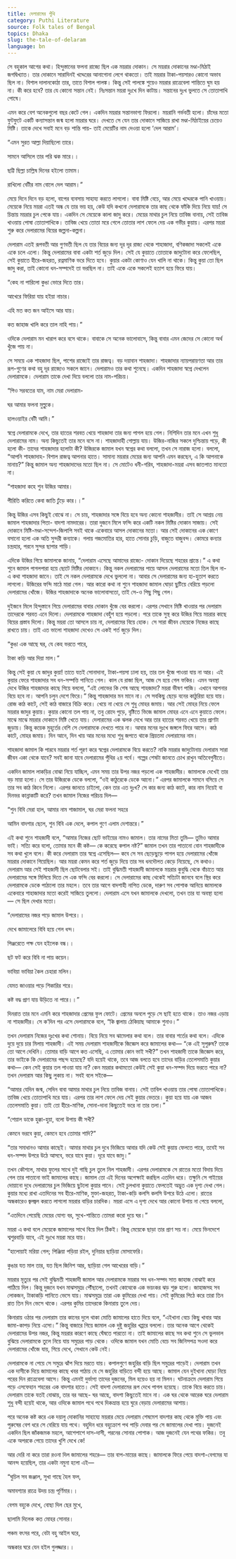 ```yaml
---
title: দেলারামের পুঁথি
category: Puthi Literature
source: Folk tales of Bengal
topics: Dhaka
slug: the-tale-of-delaram
language: bn
---
```


সে বহুকাল আগের কথা। হিন্দুস্তানের ফলনা রাজ্যে ছিল এক ময়রার দোকান। সে ময়রার দোকানের মণ্ডা-মিঠাই জগদ্বিখ্যাত। তার দোকানে সারাদিনই খদ্দেরের আনাগোনা লেগে থাকতো। তাই ময়রার টাকা-পয়সারও কোনো অভাব ছিল না। বিশাল দালানকোঠা তার, তাতে বিশাল পালঙ্ক। কিন্তু সেই পালঙ্কে শুয়েও ময়রার রাত্রেবেলা শান্তিতে ঘুম হয় না। কী করে হবে? তার যে কোনো সন্তান নেই। নিঃসন্তান ময়রা দুঃখে দিন কাটায়। সন্তানের দুঃখ ভুলতে সে তোতাপাখি পোষে।

এমন করে বেশ অনেকগুলো বছর কেটে গেল। একদিন ময়রার সন্তানভাগ্য ফিরলো। ময়রানি গর্ভবতী হলো। চাঁদের মতো ফুটফুটে একটি কন্যাসন্তান জন্ম হলো ময়রার ঘরে। দেখতে সে যেন তার দোকানে সাজিয়ে রাখা মণ্ডা-মিঠাইয়ের চেয়েও মিষ্টি। তাকে দেখে সবাই মনে বড় শান্তি পায়- তাই মেয়েটির নাম দেওয়া হলো ‘দেল আরাম’।

“এমন সুরত আল্লা দিয়াছিলো তারে।

সামনে আসিলে তার পরি ঝক মারে।।

ছট্টি ছিল্লা চাল্লিষ দিনের হইলো তামাম।

রাখিলো বেটীর নাম বোলে দেল আরাম।”

মেয়ে দিনে দিনে বড় হলো, বাপের ব্যবসায় সাহায্য করতে লাগলো। বাবা মিষ্টি বেচে, আর মেয়ে খদ্দেরকে পানি খাওয়ায়। মেয়েকে নিয়ে ময়রা এতই অন্ধ যে তার ভয় হয়, কেউ যদি কখনো দেলারামকে তার কাছ থেকে ফাঁকি দিয়ে নিয়ে যায়! সে চিন্তায় ময়রার চুল পেকে যায়। একদিন সে মেয়েকে কালা জাদু করে। মেয়ের মাথার চুল নিয়ে তাবিজ বানায়, সেই তাবিজ খাওয়ায় পোষা তোতাপাখিকে। তাবিজ খেয়ে তোতা মরে গেলে তোতার লাশ ফেলে দেয় এক গভীর কুয়ায়। এরপর ময়রা শুরু করে দেলারামের বিয়ের জল্পনা-কল্পনা।

দেলারাম এতই রূপবতী আর গুণবতী ছিল যে তার বিয়ের জন্য দূর দূর রাজ্য থেকে শাহাজাদা, বণিকজাদা সকলেই একে একে চলে এলো। কিন্তু দেলারামের বাবা একটা শর্ত জুড়ে দিল। সেই যে কুয়াতে তোতাকে জাদুটোনা করে ফেলেছিল, সেই কুয়াতে হীরে-জহরত, রত্নমাণিক ভরে দিতে হবে। কুয়ার একটা কোণাও যেন খালি না থাকে। কিন্তু কুয়া তো ছিল জাদু করা, তাই কোনো ধন-সম্পদেই তা ভরছিল না। তাই একে একে সকলেই হতাশ হয়ে ফিরে যায়।

“কেহ না পারিলো কুঙা ভোরে দিতে তার।

আখেরে ফিরিয়া যায় হইয়া নাচার।

এহি মত কত জন আইসে আর যায়।

কত জাহাজ খালি করে তাল নাহি পায়।”

ওদিকে দেলারাম মন খারাপ করে বসে থাকে। বাবাকে সে অনেক ভালোবাসে, কিন্তু বাবার এমন জেদের সে কোনো অর্থ খুঁজে পায় না।

সে সময়ে এক শাহজাদা ছিল, পাশের রাজ্যেই তার রাজত্ব। বড় দয়াবান শাহজাদা। শাহজাদার ন্যায়পরায়ণতা আর তার রূপ-গুণের কথা বহু দূর রাজ্যেও সকলে জানে। দেলারামও তার কথা শুনেছে। একদিন শাহজাদা স্বপ্নে দেখলেন দেলারামকে। দেলারাম তাকে দেখা দিয়ে বললো তার নাম-পরিচয়।

“পিও সরবতের যাম, নাম মেরা দেলারাম-

ঘর আমার ফলনা মুল্লুকে।

হালওয়াইর বেটী আমি।”

স্বপ্নে দেলারামকে দেখে, তার হাতের শরবত খেয়ে শাহজাদা তার জন্য পাগল হয়ে গেল। নিশিদিন তার মনে এখন শুধু দেলারামের নাম। অন্য কিছুতেই তার মনে বসে না। শাহজাদাহী গোল্লায় যায়। উজির-নাজির সকলে দুশ্চিন্তায় পড়ে, কী হলো কী- তাদের শাহজাদার হলোটা কী? উজিরকে জামাল যখন স্বপ্নের কথা বললো, তখন সে নারাজ হলো। বললো, “আপনি শাহজাদাহ- বিশাল রাজত্ব আপনার হাতে। সামান্য ময়রার মেয়ের জন্য আপনি এমন করছেন, এ কি আপনাকে মানায়?” কিন্তু জামাল অন্য শাহজাদাদের মতো ছিল না। সে মোটেও ধনী-গরিব, শাহজাদা-ময়রা এসব জাতপাত মানতো না।

“শাহজাদা কহে শুন উজির আমার।

পীরিতি করিতে কেবা জাতি ঢুঁড়ে কার।।”

কিন্তু উজির এসব কিছুই বোঝে না। সে চায়, শাহজাদার সঙ্গে বিয়ে হবে অন্য কোনো শাহজাদীর। তাই সে আশ্রয় নেয় জামাল শাহজাদার পিতা- বাদশা নামদারের। তারা দুজনে মিলে ফন্দি করে একটি নকল মিষ্টির দোকান সাজায়। সেই দোকানে মিষ্টি-মণ্ডা-সন্দেশ-জিলাপি সবই থাকে একেবারে আসল দোকানের মতো। আর সেই দোকানের এক কোণে বসানো হলো এক অতি সুন্দরী কন্যাকে। গলায় গজমোতির হার, হাতে সোনার চুড়ি, বাজুতে বাজুবন্দ। কোমরে কন্যার চন্দ্রহার, পরনে সুন্দর ছাপার শাড়ি।

এদিকে উজির গিয়ে জামালকে জানায়, “দেলারাম এসেছে আমাদের রাজ্যে- দোকান দিয়েছে শহরের প্রান্তে।” এ কথা শুনে জামাল পাগলপারা হয়ে ছোটে মিষ্টির দোকানে। কিন্তু নকল দেলারামের পায়ে আসল দেলারামের মতো তিল ছিল না- এ কথা শাহজাদা জানে। তাই সে নকল দেলারামকে দেখে ভুললো না। আবার সে দেলারামের জন্য হা-হুতাশ করতে লাগলো। উজিরের ফন্দি মাঠে মারা গেল। আর কারো কথা না শুনে শাহজাদা জামাল ঘোড়া ছুটিয়ে বেরিয়ে পড়লো দেলারামের খোঁজে। উজির শাহজাদাকে অনেক ভালোবাসতো, তাই সে-ও পিছু পিছু গেল।

দুইজনে মিলে হিন্দুস্তানে গিয়ে দেলারামের বাবার দোকান খুঁজে বের করলো। এরপর সেখানে মিষ্টি খাওয়ার পর দেলারাম তাদেরকে শরবত এনে দিলো। দেলারামকে শাহজাদা বেহুঁশ হয়ে পড়লো। পরে তাকে সুস্থ করে উজির গিয়ে ময়রার কাছে বিয়ের প্রস্তাব দিলো। কিন্তু ময়রা তো আসলে চায় না, দেলারামের বিয়ে হোক। সে সারা জীবন মেয়েকে নিজের কাছে রাখতে চায়। তাই এত ভালো শাহজাদা দেখেও সে একই শর্ত জুড়ে দিল।

“কুঙা এক আছে ঘর, যে কেহ ভরতে পারে,

টাকা কড়ি আর দিয়া মাল।”

কিন্তু সেই কুয়া যে জাদুর কুয়া! তাতে যতই সোনাদানা, টাকা-পয়সা ঢালা হয়, তার তল খুঁজে পাওয়া যায় না আর। এই কুয়ার ফেরে শাহজাদার সব ধন-সম্পত্তি পানিতে গেল। কাল যে রাজা ছিল, আজ সে হয়ে গেল ফকির। এমন অবস্থা দেখে উজির শাহজাদার কাছে গিয়ে বললো, “এই লোভের কি শেষ আছে শাহজাদা? ময়রা ভীষণ পাজি। এখানে আপনার বিয়ে হবে না। আপনি চলুন দেশে ফিরে।” কিন্তু শাহজাদার মন মানে না। সে সবকিছু ছেড়ে বনের কাঠুরিয়া হয়ে যায়। রোজ কাঠ কাটে, সেই কাঠ বাজারে বিক্রি করে। খেয়ে না খেয়ে সে শুধু মোহর জমায়। আর সেই মোহর নিয়ে ফেলে ময়রার জাদুর কুয়ায়। কুয়ার কোনো তল পায় না, তবু রোদে পুড়ে, বৃষ্টিতে ভিজে জামাল মোহর এনে এনে কুয়াতে ফেলে। মাঝে মাঝে ময়রার দোকানে মিষ্টি খেতে যায়। দেলারামের এক ঝলক দেখে আর তার হাতের শরবত খেয়ে তার প্রাণটা জুড়ায়। কিন্তু কয়েক মুহূর্তের বেশি সে দেলারামকে দেখতে পারে না। আবার মনের দুঃখে জঙ্গলে ফিরে আসে। কাঠ কাটে, মোহর জমায়। দিন আনে, দিন খায় আর মনের মধ্যে শুধু জপতে থাকে প্রিয়তমা দেলারামের নাম।

শাহজাদা জামাল কি পারবে ময়রার শর্ত পূরণ করে স্বপ্নের দেলারামকে বিয়ে করতে? নাকি ময়রার জাদুটোনায় দেলারাম সারা জীবন একা থেকে যাবে? সবই জানা যাবে দেলারামের পুঁথির ২য় পর্বে। গল্পের শেষটা জানতে চোখ রাখুন অতিবেগুনীতে।

একদিন জামাল লাকড়ির বোঝা নিয়ে যাচ্ছিল, এমন সময় তার উপর নজর পড়লো এক শাহজাদীর। জামালকে দেখেই তার বড় মায়া হলো। সে তার উজিরকে ডেকে বললো, “ওই কাঠুরেকে ডেকে আনো।” এরপর জামালকে সামনে বসিয়ে সে তার সব কাঠ কিনে নিলো। এরপর জানতে চাইলো, কেন তার এত দুঃখ? সে কার জন্য কাঠ কাটে, কার নাম নিয়েই বা দিনভর কান্নাকাটি করে? তখন জামাল নিজের পরিচয় দিল—

“শুন বিবি মেরা হাল, আমার নাম শাজামাল, ঘর মেরা ফলনা সহরে

আমিন বাদশার ছেলে, শুন বিবি এক দেলে, কপাল গুণে এলাম দেশান্তরে।”

এই কথা শুনে শাহজাদী বলে, “আমার নিজের ছোট ভাইয়ের নামও জামাল। তার নামের মিতা তুমি— তুমিও আমার ভাই। সত্যি করে বলো, তোমার মনে কী কষ্ট— কে করেছে কপাল নষ্ট?” জামাল তখন তার পাতানো বোন শাহজাদীকে সব কথা খুলে বলে। কী করে দেলারাম তার স্বপ্নে এসেছিল— কবে সে সব ছেড়েছুড়ে পাগল হয়ে দেলারামের খোঁজে ময়রার দোকানে গিয়েছিল। আর ময়রা কেমন করে শর্ত জুড়ে দিয়ে তার সব ধনদৌলত কেড়ে নিয়েছে, সে কথাও। দেলারাম আর সেই শাহজাদী ছিল ছোটবেলার সই। তাই বুদ্ধিমতী শাহজাদী জামালকে ময়রার কুবুদ্ধি থেকে বাঁচাতে আর দেলারামের সঙ্গে মিলিয়ে দিতে সে এক ফন্দি বের করলো। সে দেলারামের কাছ থেকেই সত্যিটা জানবে বলে স্থির করে দেলারামকে ডেকে পাঠালো তার মহলে। তবে তার আগে বাদশাহী নাপিত ডেকে, দারুণ সব পোশাক আনিয়ে জামালকে একেবারে শাহাজাদার মতো করেই সাজিয়ে তুললো। দেলারাম এসে যখন জামালকে দেখলো, তখন তার যা অবস্থা হলো— সে ছিল দেখার মতো।

“দেলারামের নজর পড়ে জামাল উপরে।।

দেখে জামালেরে বিবি হয়ে গেল ধন্দ।

পিঞ্জরেতে পক্ষ যেন হইলেক বন্ধ।।

ছট ফট করে বিবি না পায় কয়েন।

ভাবিয়া ভাবিয়া কৈল চেহারা মলিন।

যেমত জাওয়ার পড়ে শিকারির শরে।

কষ্ট বদ্ধ প্রাণ যায় উড়িতে না পারে।।”

দিনরাত তার মনে এমনি করে শাহজাদার প্রেমের ফুল ফোটে। প্রেমের অনলে পুড়ে সে ছাই হতে থাকে। তাও নজর এড়ায় না শাহজাদীর। সে ক’দিন পর এসে দেলারামকে বলে, “কি জ্বালায় ঠেকিয়াছ আমাকে শুনাও।”

তখন দেলারাম নিজের দুঃখের কথা শোনায়। বিয়ে নিয়ে সব ঝামেলার কথা বলে। তার বাবার শর্তের কথা বলে। এদিকে দুয়ে দুয়ে চার মিলায় শাহজাদী। এই সময় দেলারাম শাহজাদীকে জিজ্ঞেস করে জামালের কথা— “কে এই সুপুরুষ? তাকে তো আগে দেখিনি। তোমার বাড়ি আগে কত এসেছি, এ তোমার কোন ভাই সখী?” তখন শাহজাদী তাকে জিজ্ঞেস করে, তার ভাইকে কি দেলারামের পছন্দ হয়েছে? যদি হয়েই থাকে, তবে আজ বলতে হবে তাদের বাড়ির তেলেসমাতি কুয়ার কথা— কেন সেই কুয়ার তল পাওয়া যায় না? কেন ময়রার কথামতো কেউই সেই কুয়া ধন-সম্পদ দিয়ে ভরতে পারে না? তখন দেলারাম আর কিছু লুকায় না। সবই বলে সইকে—

“আমার যেদিন জন্ম, সেদিন বাবা আমার মাথার চুল নিয়ে তাবিজ বানায়। সেই তাবিল খাওয়ায় তার পোষা তোতাপাখিকে। তাবিজ খেয়ে তোতাপাখি মরে যায়। এরপর তার লাশ ফেলে দেয় সেই কুয়ার ভেতরে। কুয়া হয়ে যায় এক আজব তেলেসমাতি কুয়া। তাই তো হীরে-মাণিক, সোনা-দানা কিছুতেই ভরে না তার তলা।”

“শেয়াল ডাকে হুক্কা-হুয়া, বলো উপায় কী সখী?

কেমনে ভরবে কুয়া, কেমনে হবে তোমার শাদি?”

“তার সমাধানও আমার কাছেই। আমার মাথার চুল দুধে ভিজিয়ে আবার যদি কেউ সেই কুয়ায় ফেলতে পারে, তবেই সব ধন-সম্পদ উপরে উঠে আসবে, ভরে যাবে কুয়া। দূরে যাবে জাদু।”

তখন কৌশলে, মাথার ফুলের সাথে দুই গাছি চুল তুলে নিল শাহজাদী। এরপর দেলারামকে সে রাতের মতো বিদায় দিয়ে গেল তার পাতানো ভাই জামালের কাছে। জামাল তো এই দিনের অপেক্ষাই করছিল এতদিন ধরে। তক্ষুনি সে গাইয়ের দোয়ানো দুধে দেলারামের চুল ভিজিয়ে ছুটলো কুয়ার পানে। সেই চুলখানা কুয়াতে ফেলতেই অদ্ভুত এক দৃশ্য দেখা গেল। কুয়ার মধ্যে রাখা এতদিনের সব হীরে-মাণিক, মুক্তা-জহরত, টাকা-কড়ি কলসি কলসি উপরে উঠে এলো। রাতের অন্ধকারেও জ্বলজ্বল করতে লাগলো ময়রার বাড়ির চারদিক। ময়রা এসে এ দৃশ্য দেখে আর কোনো উপায় না পেয়ে বললো,

“এতদিনে পেয়েছি মেয়ের যোগ্য বর, সুখে-শান্তিতে তোমরা করো দুয়ে ঘর।”

ময়রা এ কথা বলে মেয়েকে জামালের সাথে বিয়ে দিল ঠিকই। কিন্তু মেয়েকে ছাড়া তার প্রাণ সয় না। মেয়ে ভিনদেশে শ্বশুরবাড়ি যাবে, এই দুঃখে ময়রা মরে যায়।

“হালোয়াই মরিয়া গেল; পিঞ্জিয়া পড়িয়া রইল, দুনিয়ার ছাড়িয়া মোসাফেরি।

কুঙার যত মাল তার, যত ছিল জিনিশ আর, ছাড়িয়া গেল আখেরের বাড়ি।”

ময়রার মৃত্যুর পর সেই বুদ্ধিমতী শাহজাদী জামাল আর দেলারামকে ময়রার সব ধন-সম্পদ সাত জাহাজ বোঝাই করে পাঠিয়ে দিল। কিন্তু দুজনে যখন মাঝসমুদ্রে পৌঁছালো, তখনই কোত্থেকে এক ভয়ংকর ঝড় শুরু হলো। জাহাজসহ সব লোকজন, টাকাকড়ি পানিতে ভেসে যায়। মাঝসমুদ্রে তারা এক কুমিরের দেখা পায়। সেই কুমিরের পিঠে করে তারা তিন রাত তিন দিন ভেসে থাকে। এরপর কুমির তাদেরকে কিনারায় তুলে দেয়।

কিনারায় ওঠার পর দেলারাম তার কানের দুলে থাকা মোতি জামালের হাতে দিয়ে বলে, “এইখানা বেচে কিছু খাবার আর জামা-কাপড় নিয়ে এসো।” কিন্তু বাজারে গিয়ে জামাল এক দুষ্টু জহুরির খপ্পরে বললো। তার অনেক আগে থেকেই দেলারামের উপর নজর, কিন্তু ময়রার কারণে কাছে ঘেঁষতে পারতো না। তাই জামালের কাছে সব কথা শুনে সে ভুলভাল বুঝিয়ে দেলারামকে তুলে নিয়ে যায় সমুদ্রের পাড় থেকে। ওদিকে জামাল যখন মোতি বেচে সব জিনিসপত্র সওদা করে দেলারামের খোঁজে যায়, গিয়ে দেখে, সেখানে কেউ নেই।

দেলারামকে না পেয়ে সে সমুদ্রে ঝাঁপ দিয়ে মরতে যায়। কপালগুণে জহুরির বাড়ি ছিল সমুদ্রের পাড়েই। দেলারাম তখন এক দাসীকে দিয়ে জামালের কাছে খবর পাঠায় যে সে জহুরির বাড়িতে বন্দী হয়ে আছে। জামাল যেন দুইখানা ঘোড়া নিয়ে পরের দিন রাত্রেবেলা আসে। কিন্তু এমনই দুর্ভাগ্য তাদের দুজনের, মিল হয়েও হয় না মিলন। ঘটনাক্রমে দেলারাম গিয়ে পড়ে এসফেহান শহরের এক বাদশার হাতে। সেই বাদশা দেলারামের রূপ দেখে পাগল হয়েছে। তাকে বিয়ে করতে চায়। দেলারাম তাকে যতই বোঝায়, তার বর আছে- ঘর আছে, বাদশা কিছুতেই মানে না। এক ঘর থেকে আরেক ঘরে দেলারাম শুধু বন্দী হয়েই থাকে, আর ওদিকে জামাল পথে পথে দিকভ্রান্ত হয়ে ঘুরে বেড়ায় দেলারামের আশায়।

পরে অনেক কষ্ট করে এক দয়ালু দোকানির সাহায্যে ময়রার মেয়ে দেলারাম শেষমেশ বাদশার কাছ থেকে মুক্তি পায় এবং পুরুষের বেশ ধরে সে বেরিয়ে যায় পথে। বহুদিন ধরে বহুক্রোশ পথ পাড়ি দেবার পর সে জামালের দেখা পায়। দুজনেই একদিন ছিল জাঁকজমক মহলে, আশেপাশে দাস-দাসী, পরনের সোনার পোশাক। আজ দুজনেই যেন পথের ফকির। তবু একে অপরকে পেয়ে তাদের খুশি দেখে কে!

আর দেরি না করে তারা রওনা দিল জামালের শহরে— তার বাপ-মায়ের কাছে। জামালকে ফিরে পেয়ে বাদশা-বেগমের যা আনন্দ হয়েছিল, তার একটা নমুনা হলো এই—

“ঘুচিল সব জঞ্জাল, সুখা গাছে হৈল ফল,

অমাবশ্যার রাত্রে উদয় চন্দ্র পূর্ণিমার।।

বেগম বহুকে দেখে, বোছা দিল ছের মুখে,

ছালামি দিলেক কত মোহর সোনার।

পঞ্চম বৎসর পরে, বেটা বহু আইল ঘরে,

অন্ধকার ঘরে যেন হইল গুলজ্জার।।

